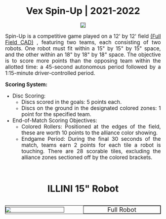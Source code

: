 <h1 style="text-align: center; font-size:30px;">
    <b>Vex Spin-Up | 2021-2022 
    </b>
</h1>

<p style="text-align: center; scale:0.9;"> 
<img src="https://www.vexforum.com/uploads/default/original/3X/4/c/4c687905f37962ac6ed8338dce329e926e287be4.png">
</p>

<p style="text-align: justify; font-size:17px;">Spin-Up is a competitive game played on a 12' by 12' field
<a style="text-align: justify; font-size:17px;" href="https://github.com/DylanEdwards02/SU-2023/blob/main/FieldCAD.zip">(Full Field CAD)</a>
, featuring two teams, each consisting of two robots. One robot must fit within a 15" by 15" by 15" space, and the other within an 18" by 18" by 18" space. The objective is to score more points than the opposing team within the allotted time: a 45-second autonomous period followed by a 1:15-minute driver-controlled period.</p>
        
<p style="text-align: justify; font-size:17px; font-weight:bold;"><b>Scoring System:</b></p>
        <ul>
            <li style="text-align: justify; font-size:17px;">Disc Scoring:
                <ul>
                    <li>Discs scored in the goals: 5 points each.</li>
                    <li>Discs on the ground in the designated colored zones: 1 point for the specified team.</li>
                </ul>
            </li>
            <li style="text-align: justify; font-size:17px;">End-of-Match Scoring Objectives:
                <ul>
                    <li>Colored Rollers: Positioned at the edges of the field, these are worth 10 points to the alliance color showing.
                    </li>
                    <li>Endgame Period: During the final 30 seconds of the match, teams earn 2 points for each tile a robot is touching. There are 28 scorable tiles, excluding the alliance zones sectioned off by the colored brackets.
                    </li>
                </ul>
            </li>
        </ul>

<br>
<h1 style="text-align: center; font-size:30px;">
    <b>ILLINI 15" Robot
    </b>
</h1>

<style type="text/css" rel="stylesheet">
        .container {
            display: grid;
            align-items: center; 
            grid-template-columns: 1fr 1fr;
            border: 1px solid;
            column-gap: 1px;
        }

        img {
            max-width: 75%;
            max-height: 75%;
            border: 1px solid;
        }

        .text {
            text-align: center;
            border: 1px solid;
            font-size: 20px;
        }
</style>
<br>
<div class="container">
        <img src="disc_v1.png">
        <div class="text">Full Robot</div>
</div>
